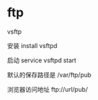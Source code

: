 # ftp

vsftp

安装 install vsftpd

启动 service vsftpd start

默认的保存路径是 /var/ftp/pub

浏览器访问地址 ftp://url/pub/
